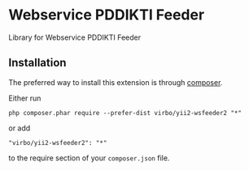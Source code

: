 Webservice PDDIKTI Feeder
=========================
Library for Webservice PDDIKTI Feeder

Installation
------------

The preferred way to install this extension is through [composer](http://getcomposer.org/download/).

Either run

```
php composer.phar require --prefer-dist virbo/yii2-wsfeeder2 "*"
```

or add

```
"virbo/yii2-wsfeeder2": "*"
```

to the require section of your `composer.json` file.